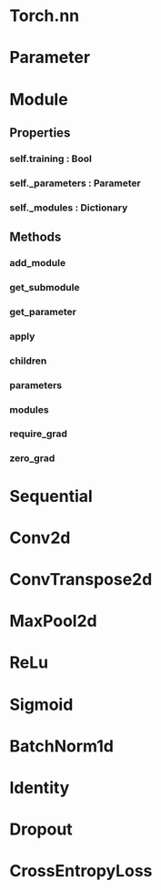 # Torch.nn

# Parameter

# Module
## Properties
### self.training : Bool
### self._parameters : Parameter 
### self._modules : Dictionary

## Methods
### add_module
### get_submodule
### get_parameter
### apply
### children
### parameters
### modules
### require_grad
### zero_grad

# Sequential
# Conv2d
# ConvTranspose2d
# MaxPool2d
# ReLu
# Sigmoid
# BatchNorm1d
# Identity
# Dropout
# CrossEntropyLoss